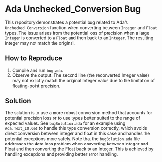 # Ada Unchecked_Conversion Bug
This repository demonstrates a potential bug related to Ada's `Unchecked_Conversion` function when converting between `Integer` and `Float` types.  The issue arises from the potential loss of precision when a large `Integer` is converted to a `Float` and then back to an `Integer`.  The resulting integer may not match the original.

## How to Reproduce
1. Compile and run `bug.ada`. 
2. Observe the output. The second line (the reconverted Integer value) may not exactly match the original Integer value due to the limitation of floating-point precision.

## Solution
The solution is to use a more robust conversion method that accounts for potential precision loss or to use types better suited to the range of expected values.  See `bugSolution.ada` for an example using `Ada.Text_IO.Get` to handle this type conversion correctly, which avoids direct conversion between integer and float in this case and handles the potential exceptions more safely. Note that the `bugSolution.ada` file addresses the data loss problem when converting between Integer and Float and then converting the Float back to an Integer. This is achieved by handling exceptions and providing better error handling.